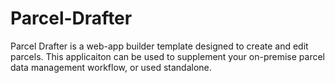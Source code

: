 # Parcel-Drafter
Parcel Drafter is a web-app builder template designed to create and edit parcels.  This applicaiton can be used to supplement your on-premise parcel data management workflow, or used standalone.

